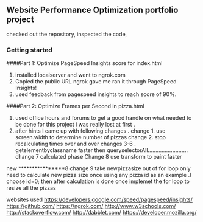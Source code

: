 ## Website Performance Optimization portfolio project
checked out the repository, inspected the code,

### Getting started


####Part 1: Optimize PageSpeed Insights score for index.html


1. installed localserver and went to ngrok.com 
2. Copied the public URL ngrok gave me ran it through
 PageSpeed Insights!
3. used feedback from pagespeed insights to reach score of 90%.


####Part 2: Optimize Frames per Second in pizza.html

1. used office hours and forums to get a good handle 
on what needed to be done for this project i was really lost 
at first .
2. after hints I came up with following changes .
change 1. use screen.width to determine number of pizzas
change 2. stop recalculating times over and over 
changes 3-6 . getelementbyclassname faster then queryselectorAll..........................  
change 7 calculated phase 
Change 8 use transform to paint faster

new ****************8
change 9 take newpizzasize out of for loop only need to calculate 
new pizza size once using any pizza id as an example .I choose id=0;
then after calculation is done once implemet the for loop
to resize all the pizzas

websites used 
https://developers.google.com/speed/pagespeed/insights/
https://github.com/
https://ngrok.com/
http://www.w3schools.com/
http://stackoverflow.com/
http://dabblet.com/
https://developer.mozilla.org/